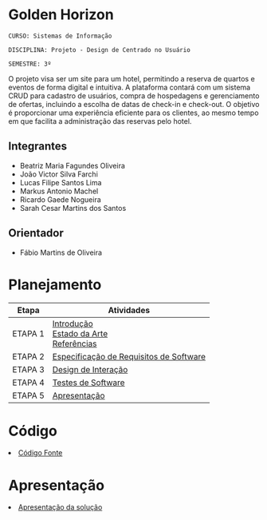 # Golden Horizon

`CURSO: Sistemas de Informação`

`DISCIPLINA: Projeto - Design de Centrado no Usuário`

`SEMESTRE: 3º`

O projeto visa ser um site para um hotel, permitindo a reserva de quartos e eventos de forma digital e intuitiva. A plataforma contará com um sistema CRUD para cadastro de usuários, compra de hospedagens e gerenciamento de ofertas, incluindo a escolha de datas de check-in e check-out. O objetivo é proporcionar uma experiência eficiente para os clientes, ao mesmo tempo em que facilita a administração das reservas pelo hotel.

## Integrantes

* Beatriz Maria Fagundes Oliveira
* João Victor Silva Farchi
* Lucas Filipe Santos Lima
* Markus Antonio Machel
* Ricardo Gaede Nogueira
* Sarah Cesar Martins dos Santos

## Orientador

* Fábio Martins de Oliveira

# Planejamento

| Etapa         | Atividades |
|  :----:   | ----------- |
| ETAPA 1         |[Introdução](docs/introducao.md) <br> [Estado da Arte](docs/estado.md) <br> [Referências](docs/referencias.md) |
| ETAPA 2         |[Especificação de Requisitos de Software](docs/especificacao.md) |
| ETAPA 3         |[Design de Interação](docs/design.md) |
| ETAPA 4        |[Testes de Software](docs/testes.md) |
| ETAPA 5         | [Apresentação](docs/apresentacao.md) |


# Código

<li><a href="src/codigo.md"> Código Fonte</a></li>

# Apresentação

<li><a href="docs/apresentacao.md"> Apresentação da solução</a></li>
